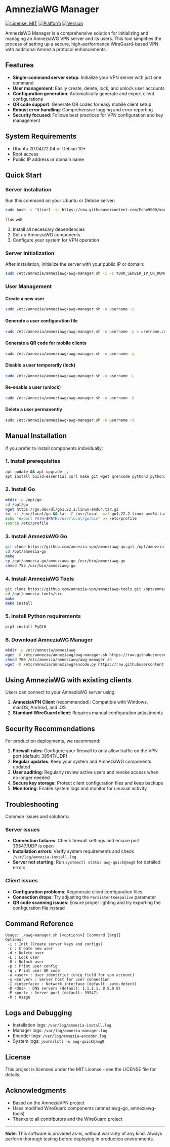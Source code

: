 # AmneziaWG Manager

[![License: MIT](https://img.shields.io/badge/License-MIT-yellow.svg)](https://opensource.org/licenses/MIT)
[![Platform](https://img.shields.io/badge/Platform-Linux-blue.svg)]()
[![Version](https://img.shields.io/badge/Version-2.0-green.svg)]()

AmneziaWG Manager is a comprehensive solution for initializing and managing an AmneziaWG VPN server and its users. This tool simplifies the process of setting up a secure, high-performance WireGuard-based VPN with additional Amnezia protocol enhancements.

## Features

- **Single-command server setup**: Initialize your VPN server with just one command
- **User management**: Easily create, delete, lock, and unlock user accounts
- **Configuration generation**: Automatically generate and export client configurations
- **QR code support**: Generate QR codes for easy mobile client setup
- **Robust error handling**: Comprehensive logging and error reporting
- **Security focused**: Follows best practices for VPN configuration and key management

## System Requirements

- Ubuntu 20.04/22.04 or Debian 10+
- Root access
- Public IP address or domain name

## Quick Start

### Server Installation

Run this command on your Ubuntu or Debian server:

```bash
sudo bash -c "$(curl -sL https://raw.githubusercontent.com/Echo9009/manager/master/init.sh)" @ install
```

This will:
1. Install all necessary dependencies
2. Set up AmneziaWG components
3. Configure your system for VPN operation

### Server Initialization

After installation, initialize the server with your public IP or domain:

```bash
sudo /etc/amnezia/amneziawg/awg-manager.sh -i -s YOUR_SERVER_IP_OR_DOMAIN
```

### User Management

#### Create a new user

```bash
sudo /etc/amnezia/amneziawg/awg-manager.sh -u username -c
```

#### Generate a user configuration file

```bash
sudo /etc/amnezia/amneziawg/awg-manager.sh -u username -p > username.conf
```

#### Generate a QR code for mobile clients

```bash
sudo /etc/amnezia/amneziawg/awg-manager.sh -u username -q
```

#### Disable a user temporarily (lock)

```bash
sudo /etc/amnezia/amneziawg/awg-manager.sh -u username -L
```

#### Re-enable a user (unlock)

```bash
sudo /etc/amnezia/amneziawg/awg-manager.sh -u username -U
```

#### Delete a user permanently

```bash
sudo /etc/amnezia/amneziawg/awg-manager.sh -u username -d
```

## Manual Installation

If you prefer to install components individually:

### 1. Install prerequisites

```bash
apt update && apt upgrade -y
apt install build-essential curl make git wget qrencode python3 python3-pip iptables net-tools -y
```

### 2. Install Go

```bash
mkdir -p /opt/go
cd /opt/go
wget https://go.dev/dl/go1.22.2.linux-amd64.tar.gz
rm -rf /usr/local/go && tar -C /usr/local -xzf go1.22.2.linux-amd64.tar.gz
echo "export PATH=$PATH:/usr/local/go/bin" >> /etc/profile
source /etc/profile
```

### 3. Install AmneziaWG Go

```bash
git clone https://github.com/amnezia-vpn/amneziawg-go.git /opt/amnezia-go
cd /opt/amnezia-go
make
cp /opt/amnezia-go/amneziawg-go /usr/bin/amneziawg-go
chmod 755 /usr/bin/amneziawg-go
```

### 4. Install AmneziaWG Tools

```bash
git clone https://github.com/amnezia-vpn/amneziawg-tools.git /opt/amnezia-tools
cd /opt/amnezia-tools/src
make
make install
```

### 5. Install Python requirements

```bash
pip3 install PyQt6
```

### 6. Download AmneziaWG Manager

```bash
mkdir -p /etc/amnezia/amneziawg
wget -O /etc/amnezia/amneziawg/awg-manager.sh https://raw.githubusercontent.com/Echo9009/manager/master/awg-manager.sh
chmod 700 /etc/amnezia/amneziawg/awg-manager.sh
wget -O /etc/amnezia/amneziawg/encode.py https://raw.githubusercontent.com/Echo9009/manager/master/encode.py
```

## Using AmneziaWG with existing clients

Users can connect to your AmneziaWG server using:

1. **AmneziaVPN Client** (recommended): Compatible with Windows, macOS, Android, and iOS
2. **Standard WireGuard client**: Requires manual configuration adjustments

## Security Recommendations

For production deployments, we recommend:

1. **Firewall rules**: Configure your firewall to only allow traffic on the VPN port (default: 39547/UDP)
2. **Regular updates**: Keep your system and AmneziaWG components updated
3. **User auditing**: Regularly review active users and revoke access when no longer needed
4. **Secure key storage**: Protect client configuration files and keep backups
5. **Monitoring**: Enable system logs and monitor for unusual activity

## Troubleshooting

Common issues and solutions:

### Server issues
- **Connection failures**: Check firewall settings and ensure port 39547/UDP is open
- **Installation errors**: Verify system requirements and check `/var/log/amnezia-install.log`
- **Server not starting**: Run `systemctl status awg-quick@awg0` for detailed errors

### Client issues
- **Configuration problems**: Regenerate client configuration files
- **Connection drops**: Try adjusting the `PersistentKeepalive` parameter
- **QR code scanning issues**: Ensure proper lighting and try exporting the configuration file instead

## Command Reference

```
Usage: ./awg-manager.sh [<options>] [command [arg]]
Options:
 -i : Init (Create server keys and configs)
 -c : Create new user
 -d : Delete user
 -L : Lock user
 -U : Unlock user
 -p : Print user config
 -q : Print user QR code
 -u <user> : User identifier (uniq field for vpn account)
 -s <server> : Server host for user connection
 -I <interface> : Network interface (default: auto-detect) 
 -D <dns> : DNS servers (default: 1.1.1.1, 8.8.8.8)
 -P <port> : Server port (default: 39547)
 -h : Usage
```

## Logs and Debugging

- Installation logs: `/var/log/amnezia-install.log`
- Manager logs: `/var/log/amnezia-manager.log`
- Encoder logs: `/var/log/amnezia-encoder.log`
- System logs: `journalctl -u awg-quick@awg0`

## License

This project is licensed under the MIT License - see the LICENSE file for details.

## Acknowledgments

- Based on the AmneziaVPN project
- Uses modified WireGuard components (amneziawg-go, amneziawg-tools)
- Thanks to all contributors and the WireGuard project

---

**Note**: This software is provided as-is, without warranty of any kind. Always perform thorough testing before deploying in production environments.

